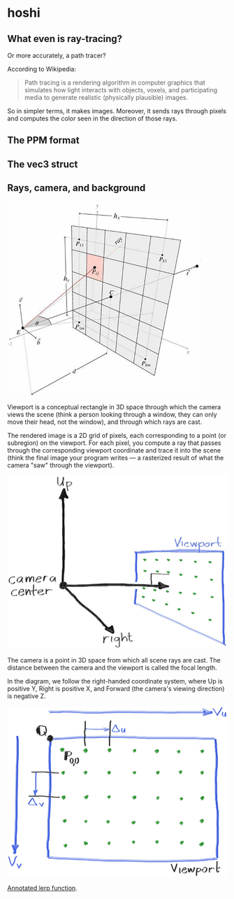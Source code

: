 # hoshi

## What even is ray-tracing?

Or more accurately, a path tracer?

According to Wikipedia:

> Path tracing is a rendering algorithm in computer graphics that simulates how
> light interacts with objects, voxels, and participating media to generate
> realistic (physically plausible) images.

So in simpler terms, it makes images. Moreover, it sends rays through pixels and
computes the color seen in the direction of those rays.

## The PPM format

## The vec3 struct

## Rays, camera, and background

![Viewport](./viewport.png)

Viewport is a conceptual rectangle in 3D space through which the camera views
the scene (think a person looking through a window, they can only move their
head, not the window), and through which rays are cast.

The rendered image is a 2D grid of pixels, each corresponding to a point (or
subregion) on the viewport. For each pixel, you compute a ray that passes
through the corresponding viewport coordinate and trace it into the scene (think
the final image your program writes — a rasterized result of what the camera
"saw" through the viewport).

![Camera](./camera.png)

The camera is a point in 3D space from which all scene rays are cast. The
distance between the camera and the viewport is called the focal length.

In the diagram, we follow the right-handed coordinate system, where Up is
positive Y, Right is positive X, and Forward (the camera's viewing direction) is
negative Z.

![Viewport and pixel grids](./pixels.png)

[Annotated lerp function](./src/color.rs).
